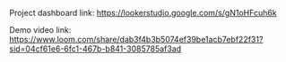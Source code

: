 Project dashboard link: https://lookerstudio.google.com/s/gN1oHFcuh6k

Demo video link: https://www.loom.com/share/dab3f4b3b5074ef39be1acb7ebf22f31?sid=04cf61e6-6fc1-467b-b841-3085785af3ad